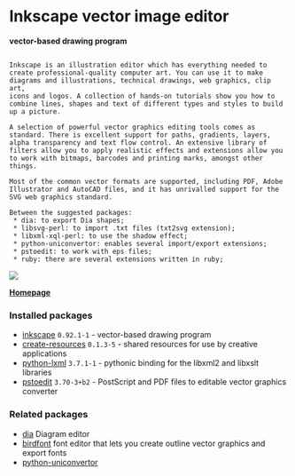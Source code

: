 # Inkscape vector image editor

__vector-based drawing program__

```

Inkscape is an illustration editor which has everything needed to
create professional-quality computer art. You can use it to make
diagrams and illustrations, technical drawings, web graphics, clip art,
icons and logos. A collection of hands-on tutorials show you how to
combine lines, shapes and text of different types and styles to build
up a picture.

A selection of powerful vector graphics editing tools comes as
standard. There is excellent support for paths, gradients, layers,
alpha transparency and text flow control. An extensive library of
filters allow you to apply realistic effects and extensions allow you
to work with bitmaps, barcodes and printing marks, amongst other things.

Most of the common vector formats are supported, including PDF, Adobe
Illustrator and AutoCAD files, and it has unrivalled support for the
SVG web graphics standard.

Between the suggested packages:
 * dia: to export Dia shapes;
 * libsvg-perl: to import .txt files (txt2svg extension);
 * libxml-xql-perl: to use the shadow effect;
 * python-uniconvertor: enables several import/export extensions;
 * pstoedit: to work with eps files;
 * ruby: there are several extensions written in ruby;

```

[![](https://screenshots.debian.net/thumbnail-with-version/inkscape/9001)](https://screenshots.debian.net/screenshot-with-version/inkscape/9001)



**[Homepage](https://inkscape.org)**

### Installed packages

* [inkscape](https://packages.debian.org/stretch/inkscape) `0.92.1-1` - vector-based drawing program
* [create-resources](https://packages.debian.org/stretch/create-resources) `0.1.3-5` - shared resources for use by creative applications
* [python-lxml](https://packages.debian.org/stretch/python-lxml) `3.7.1-1` - pythonic binding for the libxml2 and libxslt libraries
* [pstoedit](https://packages.debian.org/stretch/pstoedit) `3.70-3+b2` - PostScript and PDF files to editable vector graphics converter

### Related packages

 * [dia](https://packages.debian.org/stretch/dia) Diagram editor
 * [birdfont](https://packages.debian.org/stretch/birdfont) font editor that lets you create outline vector graphics and export fonts
 * [python-uniconvertor](https://packages.debian.org/stretch/python-uniconvertor) 
